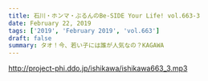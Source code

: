 ```yaml
---
title: 石川・ホンマ・ぶるんのBe-SIDE Your Life! vol.663-3
date: February 22, 2019
tags: ['2019', 'February 2019', 'vol.663']
draft: false
summary: タオ！今、若い子には誰が人気なの？KAGAWA
---
```


http://project-phi.ddo.jp/ishikawa/ishikawa663_3.mp3